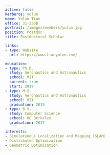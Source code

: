 ```yaml
---
active: false
kerberos: yulun
name: Yulun Tian
office: 31-236B
portrait: /images/members/yulun.jpg
position: Postdoc
title: Postdoctoral Scholar

links:
- type: Website
  url: https://www.tianyulun.com/

education:
- type: Ph.D.
  study: Aeronautics and Astronautics
  school: MIT
  current: true
  start: 2019
- type: M.S.
  study: Aeronautics and Astronautics
  school: MIT
  graduation: 2019
- type: B.S.
  study: Computer Science
  school: UC Berkeley
  graduation: 2017

interests:
- Simulatenous Localization and Mapping (SLAM)
- Distributed Optimization
- Geometric Optimization
---
```

